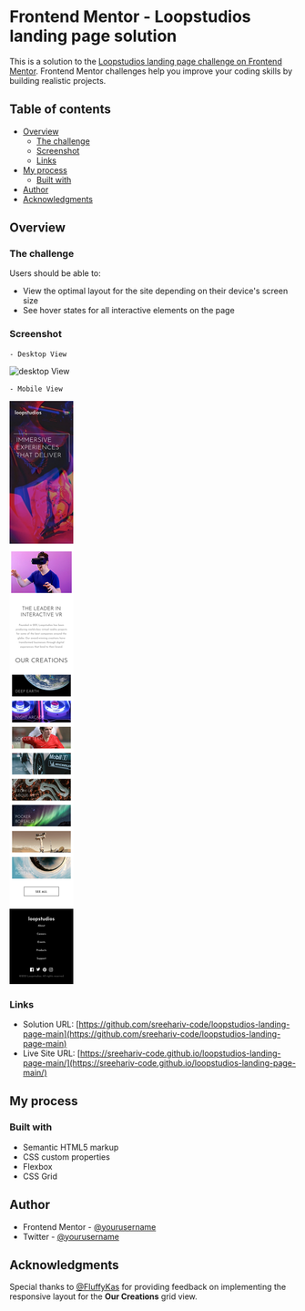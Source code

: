 # Frontend Mentor - Loopstudios landing page solution

This is a solution to the [Loopstudios landing page challenge on Frontend Mentor](https://www.frontendmentor.io/challenges/loopstudios-landing-page-N88J5Onjw). Frontend Mentor challenges help you improve your coding skills by building realistic projects.

## Table of contents

- [Overview](#overview)
  - [The challenge](#the-challenge)
  - [Screenshot](#screenshot)
  - [Links](#links)
- [My process](#my-process)
  - [Built with](#built-with)
- [Author](#author)
- [Acknowledgments](#acknowledgments)

## Overview

### The challenge

Users should be able to:

- View the optimal layout for the site depending on their device's screen size
- See hover states for all interactive elements on the page

### Screenshot

    - Desktop View

![desktop View](./screenshots/desktop.png)

    - Mobile View

![mobile View](./screenshots/mobile.png)

### Links

- Solution URL: [https://github.com/sreehariv-code/loopstudios-landing-page-main](https://github.com/sreehariv-code/loopstudios-landing-page-main)
- Live Site URL: [https://sreehariv-code.github.io/loopstudios-landing-page-main/](https://sreehariv-code.github.io/loopstudios-landing-page-main/)

## My process

### Built with

- Semantic HTML5 markup
- CSS custom properties
- Flexbox
- CSS Grid

## Author

- Frontend Mentor - [@yourusername](https://www.frontendmentor.io/profile/yourusername)
- Twitter - [@yourusername](https://www.twitter.com/yourusername)

## Acknowledgments

Special thanks to [@FluffyKas](https://www.frontendmentor.io/profile/FluffyKas) for providing feedback on implementing the responsive layout for the **Our Creations** grid view.
